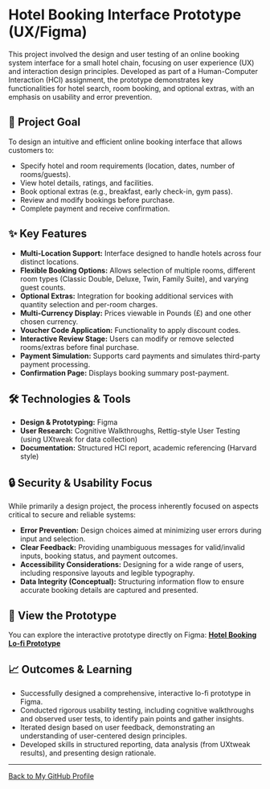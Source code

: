 # Hotel Booking Interface Prototype (UX/Figma)

This project involved the design and user testing of an online booking system interface for a small hotel chain, focusing on user experience (UX) and interaction design principles. Developed as part of a Human-Computer Interaction (HCI) assignment, the prototype demonstrates key functionalities for hotel search, room booking, and optional extras, with an emphasis on usability and error prevention.

## 🚀 Project Goal

To design an intuitive and efficient online booking interface that allows customers to:
*   Specify hotel and room requirements (location, dates, number of rooms/guests).
*   View hotel details, ratings, and facilities.
*   Book optional extras (e.g., breakfast, early check-in, gym pass).
*   Review and modify bookings before purchase.
*   Complete payment and receive confirmation.

## ✨ Key Features

*   **Multi-Location Support:** Interface designed to handle hotels across four distinct locations.
*   **Flexible Booking Options:** Allows selection of multiple rooms, different room types (Classic Double, Deluxe, Twin, Family Suite), and varying guest counts.
*   **Optional Extras:** Integration for booking additional services with quantity selection and per-room charges.
*   **Multi-Currency Display:** Prices viewable in Pounds (£) and one other chosen currency.
*   **Voucher Code Application:** Functionality to apply discount codes.
*   **Interactive Review Stage:** Users can modify or remove selected rooms/extras before final purchase.
*   **Payment Simulation:** Supports card payments and simulates third-party payment processing.
*   **Confirmation Page:** Displays booking summary post-payment.

## 🛠️ Technologies & Tools

*   **Design & Prototyping:** Figma
*   **User Research:** Cognitive Walkthroughs, Rettig-style User Testing (using UXtweak for data collection)
*   **Documentation:** Structured HCI report, academic referencing (Harvard style)

## 🔒 Security & Usability Focus

While primarily a design project, the process inherently focused on aspects critical to secure and reliable systems:
*   **Error Prevention:** Design choices aimed at minimizing user errors during input and selection.
*   **Clear Feedback:** Providing unambiguous messages for valid/invalid inputs, booking status, and payment outcomes.
*   **Accessibility Considerations:** Designing for a wide range of users, including responsive layouts and legible typography.
*   **Data Integrity (Conceptual):** Structuring information flow to ensure accurate booking details are captured and presented.

## 🔗 View the Prototype

You can explore the interactive prototype directly on Figma:
[**Hotel Booking Lo-fi Prototype**](https://www.figma.com/proto/42LykKtyrPVhxDGCFJIJDI/Lo-fi-prototype?node-id=0-1&t=jwUgNAknJi4ZxZje-1)

## 📈 Outcomes & Learning

*   Successfully designed a comprehensive, interactive lo-fi prototype in Figma.
*   Conducted rigorous usability testing, including cognitive walkthroughs and observed user tests, to identify pain points and gather insights.
*   Iterated design based on user feedback, demonstrating an understanding of user-centered design principles.
*   Developed skills in structured reporting, data analysis (from UXtweak results), and presenting design rationale.

---
[Back to My GitHub Profile](https://github.com/Godfann-Gyening)
